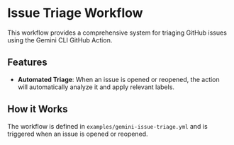 # Issue Triage Workflow

This workflow provides a comprehensive system for triaging GitHub issues using the Gemini CLI GitHub Action.

## Features

- **Automated Triage**: When an issue is opened or reopened, the action will automatically analyze it and apply relevant labels.

## How it Works

The workflow is defined in `examples/gemini-issue-triage.yml` and is triggered when an issue is opened or reopened.

